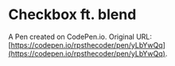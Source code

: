 # Checkbox ft. blend

A Pen created on CodePen.io. Original URL: [https://codepen.io/rpsthecoder/pen/yLbYwQq](https://codepen.io/rpsthecoder/pen/yLbYwQq).



